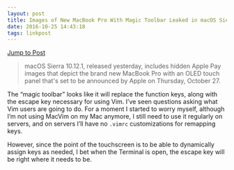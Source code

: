 ```yaml
---
layout: post
title: Images of New MacBook Pro With Magic Toolbar Leaked in macOS Sierra 10.12.1 - Mac Rumors
date: 2016-10-25 14:43:18
tags: linkpost
---
```


[Jump to Post][1]

> macOS Sierra 10.12.1, released yesterday, includes hidden Apple Pay images that depict the brand new MacBook Pro with an OLED touch panel that's set to be announced by Apple on Thursday, October 27.

The “magic toolbar” looks like it will replace the function keys, along with the escape key necessary for using Vim. I’ve seen questions asking what Vim users are going to do. For a moment I started to worry myself, although I’m not using MacVim on my Mac anymore, I still need to use it regularly on servers, and on servers I’ll have no `.vimrc` customizations for remapping keys. 

However, since the point of the touchscreen is to be able to dynamically assign keys as needed, I bet when the Terminal is open, the escape key will be right where it needs to be. 

[1]:	http://www.macrumors.com/2016/10/25/images-of-new-macbook-pro-leaked/
